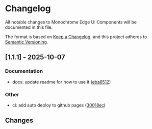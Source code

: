 # Changelog

All notable changes to Monochrome Edge UI Components will be documented in this file.

The format is based on [Keep a Changelog](https://keepachangelog.com/en/1.0.0/),
and this project adheres to [Semantic Versioning](https://semver.org/spec/v2.0.0.html).

## [1.1.1] - 2025-10-07

### Documentation

- docs: update readme for how to use it ([eba6512](../../commit/eba6512547383145bdd9a49acc3804e597288d79))

### Other

- ci: add auto deploy to github pages ([30018ec](../../commit/30018ec3d7fa962dd442ea8141e414905b2a183d))

## Changes

